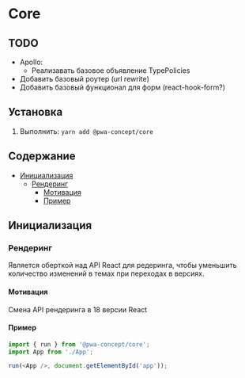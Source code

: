 # Core

## TODO
- Apollo:
    - Реализавать базовое объявление TypePolicies
- Добавить базовый роутер (url rewrite)
- Добавить базовый функционал для форм (react-hook-form?)

## Установка
1. Выполнить: `yarn add @pwa-concept/core`

## Содержание
- [Инициализация](#init)
    - [Рендеринг](#init_render)
        - [Мотивация](#init_render_motivation)
        - [Пример](#init_render_example)

## Инициализация <a name="init"></a>
### Рендеринг <a name="init_render"></a>
Является оберткой над API React для редеринга, чтобы уменьшить количество изменений в темах при переходах в версиях.

#### Мотивация <a name="init_render_motivation"></a>
Смена API рендеринга в 18 версии React

#### Пример <a name="init_render_example"></a>
```js
import { run } from '@pwa-concept/core';
import App from './App';

run(<App />, document.getElementById('app'));
```